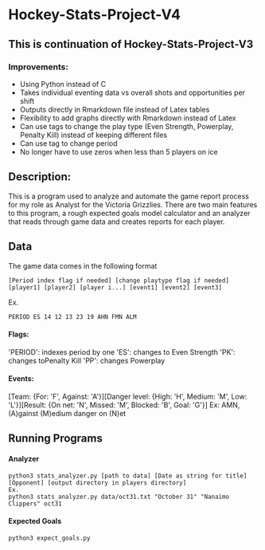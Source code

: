 # Hockey-Stats-Project-V4
## This is continuation of Hockey-Stats-Project-V3
### Improvements:
* Using Python instead of C
* Takes individual eventing data vs overall shots and opportunities per shift
* Outputs directly in Rmarkdown file instead of Latex tables
* Flexibility to add graphs directly with Rmarkdown instead of Latex
* Can use tags to change the play type (Even Strength, Powerplay, Penalty Kill) instead of keeping different files
* Can use tag to change period
* No longer have to use zeros when less than 5 players on ice

## Description:
This is a program used to analyze and automate the game report process for my role as Analyst for the Victoria Grizzlies.  There are two main features to this program, a rough expected goals model calculator and an analyzer that reads through game data and creates reports for each player.

## Data
The game data comes in the following format 
```
[Period index flag if needed] [change playtype flag if needed] [player1] [player2] [player i...] [event1] [event2] [event3]
```
Ex.
```
PERIOD ES 14 12 13 23 19 AHN FMN ALM
```

#### Flags:
'PERIOD': indexes period by one
'ES': changes to Even Strength
'PK': changes toPenalty Kill
'PP': changes Powerplay

#### Events:
[Team: {For: 'F', Against: 'A'}][Danger level: {High: 'H', Medium: 'M', Low: 'L'}][Result: {On net: 'N', Missed: 'M', Blocked: 'B', Goal: 'G'}]
Ex: AMN, (A)gainst (M)edium danger on (N)et

## Running Programs 

#### Analyzer
```
python3 stats_analyzer.py [path to data] [Date as string for title] [Opponent] [output directory in players directory]
Ex.
python3 stats_analyzer.py data/oct31.txt "October 31" "Nanaimo Clippers" oct31
```

#### Expected Goals

```
python3 expect_goals.py
```
